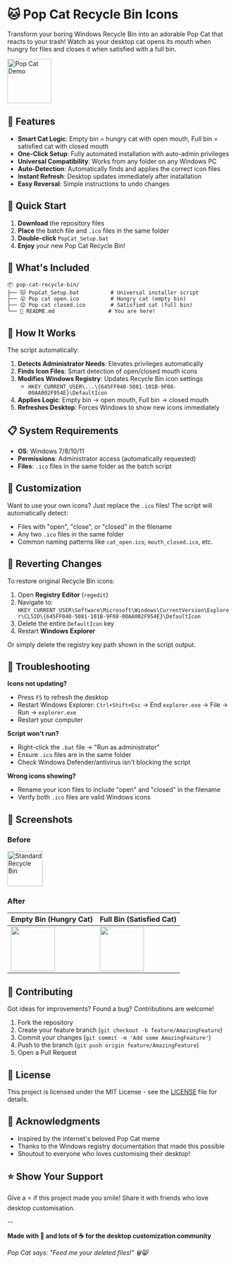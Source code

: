 # 🐱 Pop Cat Recycle Bin Icons

Transform your boring Windows Recycle Bin into an adorable Pop Cat that reacts to your trash! Watch as your desktop cat opens its mouth when hungry for files and closes it when satisfied with a full bin.

<img src="https://github.com/asifahamed11/pop-cat-recycle-bin/blob/main/screenshots/demo.gif" alt="Pop Cat Demo" width="100"/>


## 🎯 Features

- **Smart Cat Logic**: Empty bin = hungry cat with open mouth, Full bin = satisfied cat with closed mouth
- **One-Click Setup**: Fully automated installation with auto-admin privileges
- **Universal Compatibility**: Works from any folder on any Windows PC
- **Auto-Detection**: Automatically finds and applies the correct icon files
- **Instant Refresh**: Desktop updates immediately after installation
- **Easy Reversal**: Simple instructions to undo changes

## 🚀 Quick Start

1. **Download** the repository files
2. **Place** the batch file and `.ico` files in the same folder
3. **Double-click** `PopCat_Setup.bat`
4. **Enjoy** your new Pop Cat Recycle Bin!

## 📁 What's Included

```
📦 pop-cat-recycle-bin/
├── 🐱 PopCat_Setup.bat          # Universal installer script
├── 😮 Pop cat open.ico          # Hungry cat (empty bin)
├── 😊 Pop cat closed.ico        # Satisfied cat (full bin)
└── 📖 README.md                 # You are here!
```

## 🔧 How It Works

The script automatically:

1. **Detects Administrator Needs**: Elevates privileges automatically
2. **Finds Icon Files**: Smart detection of open/closed mouth icons
3. **Modifies Windows Registry**: Updates Recycle Bin icon settings
   - `HKEY_CURRENT_USER\...\{645FF040-5081-101B-9F08-00AA002F954E}\DefaultIcon`
4. **Applies Logic**: Empty bin → open mouth, Full bin → closed mouth
5. **Refreshes Desktop**: Forces Windows to show new icons immediately

## 📋 System Requirements

- **OS**: Windows 7/8/10/11
- **Permissions**: Administrator access (automatically requested)
- **Files**: `.ico` files in the same folder as the batch script

## 🎨 Customization

Want to use your own icons? Just replace the `.ico` files! The script will automatically detect:

- Files with "open", "close", or "closed" in the filename
- Any two `.ico` files in the same folder
- Common naming patterns like `cat_open.ico`, `mouth_closed.ico`, etc.

## 🔄 Reverting Changes

To restore original Recycle Bin icons:

1. Open **Registry Editor** (`regedit`)
2. Navigate to: `HKEY_CURRENT_USER\Software\Microsoft\Windows\CurrentVersion\Explorer\CLSID\{645FF040-5081-101B-9F08-00AA002F954E}\DefaultIcon`
3. Delete the entire `DefaultIcon` key
4. Restart **Windows Explorer**

Or simply delete the registry key path shown in the script output.

## 🐛 Troubleshooting

**Icons not updating?**
- Press `F5` to refresh the desktop
- Restart Windows Explorer: `Ctrl+Shift+Esc` → End `explorer.exe` → File → Run → `explorer.exe`
- Restart your computer

**Script won't run?**
- Right-click the `.bat` file → "Run as administrator"
- Ensure `.ico` files are in the same folder
- Check Windows Defender/antivirus isn't blocking the script

**Wrong icons showing?**
- Rename your icon files to include "open" and "closed" in the filename
- Verify both `.ico` files are valid Windows icons

## 📸 Screenshots

### Before
<img src="https://github.com/asifahamed11/pop-cat-recycle-bin/blob/main/screenshots/before.png" alt="Standard Recycle Bin" width="80"/>

### After
| Empty Bin (Hungry Cat) | Full Bin (Satisfied Cat) |
|-------------------------|---------------------------|
| <img src="https://github.com/asifahamed11/pop-cat-recycle-bin/blob/main/screenshots/Pop%20cat%20open-1.png" width="100"/> | <img src="https://github.com/asifahamed11/pop-cat-recycle-bin/blob/main/screenshots/Pop%20cat%20closed-1.png" width="100"/> |


## 🤝 Contributing

Got ideas for improvements? Found a bug? Contributions are welcome!

1. Fork the repository
2. Create your feature branch (`git checkout -b feature/AmazingFeature`)
3. Commit your changes (`git commit -m 'Add some AmazingFeature'`)
4. Push to the branch (`git push origin feature/AmazingFeature`)
5. Open a Pull Request

## 📄 License

This project is licensed under the MIT License - see the [LICENSE](LICENSE) file for details.

## 🙏 Acknowledgments

- Inspired by the internet's beloved Pop Cat meme
- Thanks to the Windows registry documentation that made this possible
- Shoutout to everyone who loves customising their desktop!

## ⭐ Show Your Support

Give a ⭐ if this project made you smile! Share it with friends who love desktop customisation.

--

**Made with 💖 and lots of ☕ for the desktop customization community**

*Pop Cat says: "Feed me your deleted files!" 🗑️😸*
